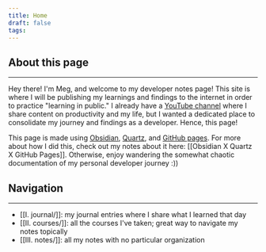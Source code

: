 ```yaml
---
title: Home
draft: false
tags:
---
```

## About this page 
---
Hey there! I'm Meg, and welcome to my developer notes page! This site is where I will be publishing my learnings and findings to the internet in order to practice "learning in public." I already have a [YouTube channel](https://www.youtube.com/channel/UCmgNUsFzcte6qmsCLL429pg) where I share content on productivity and my life, but I wanted a dedicated place to consolidate my journey and findings as a developer. Hence, this page! 

This page is made using [Obsidian](https://obsidian.md/), [Quartz](https://quartz.jzhao.xyz/), and [GitHub pages](https://pages.github.com/). For more about how I did this, check out my notes about it here: [[Obsidian X Quartz X GitHub Pages]]. Otherwise, enjoy wandering the somewhat chaotic documentation of my personal developer journey :)) 
## Navigation
---
- [[I. journal/]]: my journal entries where I share what I learned that day 
- [[II. courses/]]: all the courses I've taken; great way to navigate my notes topically 
- [[III. notes/]]: all my notes with no particular organization 